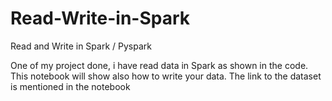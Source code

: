 # Read-Write-in-Spark
Read and Write in Spark / Pyspark

One of my project done, i have read data in Spark as shown in the code. This notebook will show also how to write your data.
The link to the dataset is mentioned in the notebook
